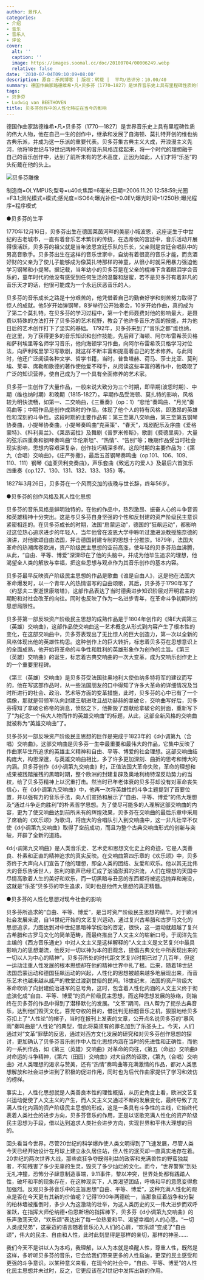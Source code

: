 ```yaml
---
author: 景作人
categories:
- 介绍
- 音乐
- 音乐人
- 评论
cover:
  alt: ''
  caption: ''
  image: https://images.soomal.cc/doc/20100704/00006249.webp
  relative: false
date: '2010-07-04T09:10:09+08:00'
description: 源自：乐网博客 | 版权：转载 |  平均/总评分：10.00/40
summary: 德国作曲家路德维希•凡•贝多芬（1770―1827）是世界音乐史上具有里程碑性质的伟大人物，他在自己一生的创作中，继承和发展了自海顿、莫扎特开创的维也纳古典乐派，并成为这一乐派的重要代表。贝多芬集古典主义大成，开浪漫主义先河，他将18世纪与19世纪两种不同的音乐风格连接起来，将一个时代的理想融于自己的音乐创作中，达到了前所未有的艺术高度，正因为如此，人们才将“乐圣”的头衔戴在他的头上。
tags:
- 贝多芬
- Ludwig van BEETHOVEN
title: 贝多芬创作中的人性化特征在当今的影响
---
```


德国作曲家路德维希•凡•贝多芬（1770―1827）是世界音乐史上具有里程碑性质的伟大人物，他在自己一生的创作中，继承和发展了自海顿、莫扎特开创的维也纳古典乐派，并成为这一乐派的重要代表。贝多芬集古典主义大成，开浪漫主义先河，他将18世纪与19世纪两种不同的音乐风格连接起来，将一个时代的理想融于自己的音乐创作中，达到了前所未有的艺术高度，正因为如此，人们才将“乐圣”的头衔戴在他的头上。

![贝多芬雕像](https://images.soomal.cc/doc/20100704/00006249.webp)

制造商=OLYMPUS;型号=u40d;焦距=6毫米;日期=2006.11.20 12:58:59;光圈=F3.1;测光模式=模式;感光度=ISO64;曝光补偿=0.0EV;曝光时间=1/250秒;曝光程序=程序模式



●贝多芬的生平

1770年12月16日，贝多芬出生在德国莱茵河畔的美丽小城波恩，这座诞生于中世纪的古老城市，一直有着音乐艺术繁衍的传统，在选帝侯的宫廷中，音乐活动开展得很活跃，贝多芬的祖父就是当年波恩宫廷乐队的乐长，父亲则是宫廷合唱队中的男高音歌手。贝多芬出生在这样的音乐世家中，自幼有着很高的音乐才能，而贪酒好财的父亲为了使儿子能够成为像莫扎特那样的神童，从很小时就采用暴力强迫他学习钢琴和小提琴。据记载，当年幼小的贝多芬是在父亲的棍棒下含着眼泪学会音乐的，童年时代的他没有感受到任何生活的温馨和甜蜜，若不是贝多芬有着非凡的音乐天才的话，他很可能成为一个永远厌恶音乐的人。

贝多芬的音乐成长之路是十分艰苦的，他凭借着自己的勤奋好学和刻苦努力取得了惊人的成就。他5岁开始弹钢琴，8岁举行公开独奏会，10岁开始作曲，真的成为了第二个莫扎特。在贝多芬的学习过程中，第一个老师聂费对他的影响最大，是聂费以特殊的方法打开了贝多芬的艺术视野，教会了他许多音乐方面的技能，并为他日后的艺术创作打下了坚实的基础。
1792年，贝多芬来到了“音乐之都”维也纳，在这里，为了获得更多的音乐知识和创作技能，先后拜了海顿、阿尔布雷希茨贝格和萨利埃里等名师学习音乐，他向海顿学习作曲，向阿尔布雷希茨贝格学习对位法，向萨利埃里学习写歌剧，就这样不断丰富和提高着自己的艺术修养。与此同时，他还广泛阅读各种文学、哲学书籍，当时，普鲁塔赫、荷马、莎士比亚、莫利埃、莱辛、席勒和歌德的著作使他爱不释手，从阅读这些丰富的著作中，他吸取了广泛的知识营养，使自己成为了一个具有全面修养的艺术家。

贝多芬一生创作了大量作品，一般来说大致分为三个时期，即早期(波恩时期）、中期（维也纳时期）和晚期（1815-1827）。早期作品受海顿、莫扎特的影响，风格较为明快流畅，如第一、二交响曲，《三重奏》（op：1）“悲怆”奏鸣曲、“月光”奏鸣曲等；中期作品是创作成熟时的作品，体现了他个人的特有风格，即激昂的英雄性和深刻的斗争性。这段时期的主要作品有：第三至第八交响曲，第三至第五钢琴协奏曲，小提琴协奏曲，小提琴奏鸣曲“克莱策”、“春天”，戏剧配乐及序曲《爱格蒙特》、《科利奥兰》、《莱昂诺拉》及舞剧《普罗米修斯》，歌剧《费德里奥》，大量的弦乐四重奏和钢琴奏鸣曲“华伦斯坦”、“热情”、“告别”等；晚期作品受当时社会现实影响，思想内容艰深复杂，创作技巧精深多样。这段时期的主要作品为：《第九（合唱）交响曲》，《庄严弥撒》，最后五首钢琴奏鸣曲（op.101、106、109、110、111）钢琴《迪亚贝利变奏曲》，声乐套曲《致远方的爱人》及最后六首弦乐四重奏《op.127、130、131、132、133、135》等。

1827年3月26日，贝多芬在一个风雨交加的夜晚与世长辞，终年56岁。

●贝多芬的创作风格及其人性化思想

贝多芬的音乐风格是鲜明独特的，在他的作品中，热烈激昂、振奋人心的斗争音调和英雄精神十分突出。这是与贝多芬自身坚强的个性和反封建的资产阶级民主意识紧密相连的。在贝多芬成长的时期，法国“启蒙运动”，德国的“狂飙运动”，都影响过这位热心追求进步的年轻人，当年他曾在波恩大学中聆听过激进派教授施奈德的演讲，对他歌颂自由法国，抨击德国封建专制的思想十分推崇。1879年，法国大革命的热潮席卷欧洲，资产阶级民主思想的空前高涨，使年轻的贝多芬热血沸腾，从此，“自由、平等、博爱”深深印在了他的头脑中，并成为他毕生追求的理想，他渴望全人类的解放与幸福，把这些思想与观点作为其音乐创作的基本内容。

贝多芬最早反映资产阶级民主思想的作品是歌曲《谁是自由人》，这是他在法国大革命爆发时，以一个青年人的热情谱写的自由颂歌，其后，贝多芬于1790年写了〈约瑟夫二世逝世康塔塔》，这部作品表达了当时德奥进步知识阶层对开明君主的期盼和对社会改革的向往。同时也反映了作为一名进步青年，在革命斗争初期时的思想局限性。

贝多芬第一部反映资产阶级民主思想的成熟作品是于1804年创作的《降E大调第三（英雄）交响曲》，这部作品使交响曲这一艺术概念从形式到内容产生了根本性的变化，在这部交响曲中，贝多芬表现出了无比惊人的巨大创造力，第一次以全新的风格体现出他的英雄性构思。这种创作上的巨大转折，标志着贝多芬在思想意识上的全面成熟，他开始将革命的斗争性和胜利的英雄形象作为创作的主旨。《第三（英雄）交响曲》的诞生，标志着古典交响曲的一次大变革，成为交响乐创作史上的一个重要里程碑。

《第三（英雄）交响曲》是贝多芬受法国驻奥地利大使伯纳多特将军的建议而写的，他在写这部作品时，从一些法国朋友的口中得知了许多大革命的详细情况及当时所进行的社会、政治、艺术等方面的变革措施，此时，贝多芬的心中已有了一个偶像，那就是带领军队向封建王朝进攻且战功赫赫的拿破仑，交响曲写好后，贝多芬得知了拿破仑称帝的消息，愤怒之下，他撕毁了题献给拿破仑的封面，重新写下了“为纪念一个伟大人物而作的英雄交响曲”的标题，从此，这部全新风格的交响曲就被称为“英雄交响曲”了。

贝多芬另一部反映资产阶级民主思想的巨作是完成于1823年的《d小调第九（合唱）交响曲》。这部交响曲是贝多芬一生中最重要和最伟大的作品，它集中反映了作曲家毕生所追求的英雄主义精神和自由、平等、博爱的社会理想。这部交响曲结构庞大，构思深邃，与英雄交响曲相比，多了许多更加深刻、曲折的思考和博大的内涵。贝多芬创作《d小调第九交响曲》时，正值法国大革命失败，革命的理想和成果被践踏摧残的黑暗时期，整个欧洲的封建复辟及奥地利梅特涅反动势力的当权，给了贝多芬精神上以沉重打击。然当时已年老体衰的贝多芬却没有对革命丧失信心，在《d小调第九交响曲》中，他再一次将英雄性的斗争主题提到了首要位置，并以强有力的音乐手法，向人们宣扬和展示了“自由、平等、博爱”的伟大理想及“通过斗争走向胜利”的朴素哲学思想。为了使尽可能多的人理解这部交响曲的内容，更为了使交响曲达到前所未有的辉煌效果，贝多芬在交响曲的最后乐章中采用了席勒的《欢乐颂》为歌词，将庞大的合唱队引入到交响曲中，这一非凡壮举不仅使《d小调第九交响曲》取得了空前成功，而且为整个古典交响曲形式的创新与突破，开辟了全新的道路。

《d小调第九交响曲》是人类音乐史、艺术史和思想文化史上的奇迹，它是人类善良、朴素和正直的精神追求的真实反映。在交响曲第四乐章的《欢乐颂》中，贝多芬终于大声向人们宣告了他的理想，即全人类的团结、友爱和欢乐。他以其无比伟大的音乐告诉世人，胜利的歌声已经汇成了汹涌澎湃的洪流，人们在理想的天国中尽情高歌着人生的美好和欢乐，而一切黑暗与丑恶的东西都将被远远抛弃和淹没，这就是“乐圣”贝多芬的毕生追求，同时也是他伟大思想的真正精髓。

●贝多芬的人性化思想对现今社会的影响

贝多芬所追求的“自由、平等、博爱”，是当时资产阶级民主思想的精华。对于欧洲社会发展来说，自14世纪开始的文艺复兴运动，通过复兴古希腊和古罗马文化的思想追求，力图达到对中世纪黑暗神学统治的否定，很快，这一运动就超越了复兴古希腊和古罗马文化的简单范畴，而最终推出了人文主义的崭新口号。于润洋先生主编的《西方音乐通史》中对人文主义是这样解释的“人文主义是文艺复兴中最具影响力的思想潮流，他反对一切以神为本的旧观念，提倡古典文化中所表现出来的一切以人为中心的精神”。贝多芬所处的时代距文艺复兴时期已过了几百年，但这一运动注重人性发展的根本思想却在他的精神世界中扎了根。后来，随着18世纪法国启蒙运动和德国狂飙运动的兴起，人性化的思想被越来越多地展现出来，而音乐艺术也越来越从威严的教堂过渡到世俗的民间。18世纪末，法国的资产阶级大革命吹响了向封建统治进军的总号角，这时，包含着人性化内涵的人文主义终于彻底演化成“自由、平等、博爱”的资产阶级民主思想，而这种思想发展的脉络，则始终在贝多芬的作品中得到了潜移默化的发展。“文革”期间，四人帮为了扼杀古典音乐，达到他们毁灭文化，篡党夺权的目的，借批判无标题音乐之机，狠狠地给贝多芬扣上了“人性论”的帽子，当时在报刊上发表的文章，公开点名说贝多芬的“暴风雨”奏鸣曲是“人性论”的典型，借此将莫须有的罪名加到了乐圣头上。今天，人们通过对“文革”罪孽的反思，通过对西方文化发展的研究和对贝多芬创作思想的探讨，更加确认了贝多芬音乐创作中人性化思想内涵在当时的先进性和正确性，而他的一系列作品，如《第三（英雄）交响曲》对革命的向往，《第五（命运）交响曲》对命运的斗争精神，《第六（田园）交响曲》对大自然的讴歌，《第九（合唱）交响曲》对人类理想的渴求与赞美，还有“热情”奏鸣曲等充满激情的作品，都对人类思想解放和社会进步进到了积极的促进作用，同时也为后代作曲家提供了学习和效仿的榜样。

事实上，人性化思想就是人类善良本性的理性概括，从历史角度上看，欧洲文艺复兴运动促使了人文主义的产生，而人文主义又通过不断的发展变化，最终导致了充满人性化内涵的资产阶级民主思想的形成，这是一条具有斗争性的主线，它始终代表着人类社会的进步方向，贝多芬音乐的作用，正是以讴歌充满人性化的资产阶级民主思想为手段，借以达到追求人类社会进步方向，实现世界和平伟大理想的目的。

回头看当今世界，尽管20世纪的科学爆炸使人类文明得到了飞速发展，尽管人类今天已经开始设计在月球上建立永久居住站，但人性的泯灭却一直真实地存在着。20世纪的两次世界大战，那些疯狂争夺既得利益的政客和充满兽性的野蛮独裁者，不知残害了多少无辜的生灵，毁灭了多少灿烂的文化。而今，“世界警察”到处无礼冲撞，恐怖分子肆意制造事端，9.11事件，黎以冲突，世界处处都有践踏人性，破坏和平的现象存在，在这种现实下，人类渴望团结，呼唤和平的意愿变得愈加强烈。反观贝多芬音乐中的主旨思想“自由、平等、博爱”，这种充满人性化的观点是否在今天更有其新的价值呢？记得1990年两德统一，当那象征着战争和分裂的柏林墙被推倒时，多少人为这激动的壮举，为这人类历史的又一伟大进步而欢呼雀跃，在指挥大师伦纳德•伯恩斯坦的指挥棒下，贝多芬《d小调第九交响曲》的乐声激荡天空，“欢乐颂”表达出了每一位热爱和平、渴望幸福的人的心愿。“一切人类成兄弟”，这豪迈的语言随着音乐沁入人们的心扉，“欢乐颂”变成了“自由颂”，伟大的民主、自由和人性，此时此刻显得是那样的亲切，那样的神圣……

我们今天不是讲以人为本吗，我理解，以人为本就是唤醒人性，尊重人性，既然是这样，多听听贝多芬的音乐，它会给我们带来更多的人性启迪，更深的民主感受和更强的斗争意识。以某种意义来看，在现今的社会中，“自由、平等、博爱”的人性化民主思想并未过时，反之，它更应该在21世纪中发挥出新的作用。